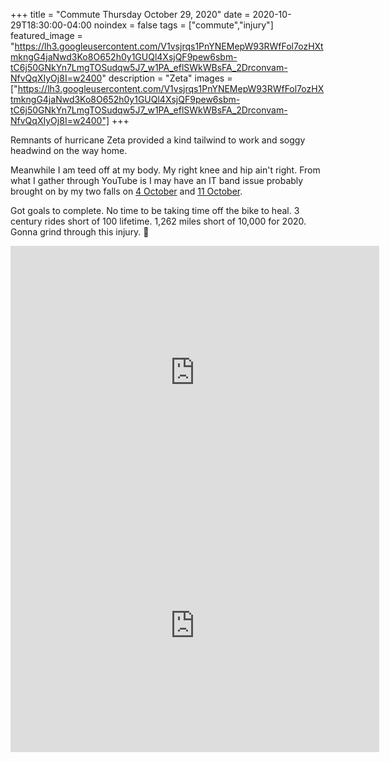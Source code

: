 +++
title =  "Commute Thursday October 29, 2020"
date = 2020-10-29T18:30:00-04:00
noindex = false
tags = ["commute","injury"]
featured_image = "https://lh3.googleusercontent.com/V1vsjrqs1PnYNEMepW93RWfFol7ozHXtmkngG4jaNwd3Ko8O652h0y1GUQl4XsjQF9pew6sbm-tC6j50GNkYn7LmgTOSudqw5J7_w1PA_eflSWkWBsFA_2Drconvam-NfvQqXIyOj8I=w2400"
description = "Zeta"
images = ["https://lh3.googleusercontent.com/V1vsjrqs1PnYNEMepW93RWfFol7ozHXtmkngG4jaNwd3Ko8O652h0y1GUQl4XsjQF9pew6sbm-tC6j50GNkYn7LmgTOSudqw5J7_w1PA_eflSWkWBsFA_2Drconvam-NfvQqXIyOj8I=w2400"]
+++

Remnants of hurricane Zeta provided a kind tailwind to work and soggy headwind on the way home.

Meanwhile I am teed off at my body. My right knee and hip ain't right. From what I gather through YouTube is I may have an IT band issue probably brought on by my two falls on [4 October](/posts/20201004/) and [11 October](/posts/20201011).

Got goals to complete. No time to be taking time off the bike to heal. 3 century rides short of 100 lifetime. 1,262 miles short of 10,000 for 2020. Gonna grind through this injury. 🤞

<iframe height='405' width='590' frameborder='0' allowtransparency='true' scrolling='no' src='https://www.strava.com/activities/4257602030/embed/e646ce943ca7660cc82c2e3db7479168098f3f25'></iframe>

<iframe height='405' width='590' frameborder='0' allowtransparency='true' scrolling='no' src='https://www.strava.com/activities/4260275980/embed/83bf7e0603e5ac319d1da6eeee6fa7be4e4f961d'></iframe>
